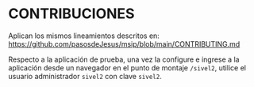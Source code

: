 # CONTRIBUCIONES

Aplican los mismos lineamientos descritos en:
<https://github.com/pasosdeJesus/msip/blob/main/CONTRIBUTING.md>

Respecto a la aplicación de prueba, una vez la configure e ingrese 
a la aplicación desde un navegador en el punto de montaje `/sivel2`,
utilice el usuario administrador `sivel2` con clave `sivel2`.


